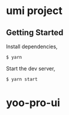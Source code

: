 # umi project

## Getting Started

Install dependencies,

```bash
$ yarn
```

Start the dev server,

```bash
$ yarn start
```
# yoo-pro-ui
